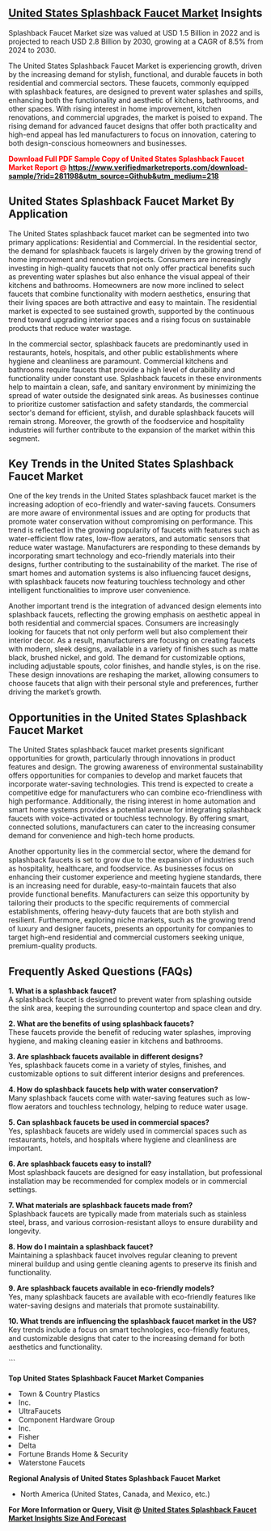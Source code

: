 <h2><a href="https://www.verifiedmarketreports.com/download-sample/?rid=281198&amp;utm_source=Github&amp;utm_medium=218" target="_blank">United States Splashback Faucet Market</a> Insights</h2><p>Splashback Faucet Market size was valued at USD 1.5 Billion in 2022 and is projected to reach USD 2.8 Billion by 2030, growing at a CAGR of 8.5% from 2024 to 2030.</p><p> <p>The United States Splashback Faucet Market is experiencing growth, driven by the increasing demand for stylish, functional, and durable faucets in both residential and commercial sectors. These faucets, commonly equipped with splashback features, are designed to prevent water splashes and spills, enhancing both the functionality and aesthetic of kitchens, bathrooms, and other spaces. With rising interest in home improvement, kitchen renovations, and commercial upgrades, the market is poised to expand. The rising demand for advanced faucet designs that offer both practicality and high-end appeal has led manufacturers to focus on innovation, catering to both design-conscious homeowners and businesses. <strong><p><span class=""><span style="color: #ff0000;"><strong>Download Full PDF Sample Copy of United States Splashback Faucet Market Report</strong> @ </span><a href="https://www.verifiedmarketreports.com/download-sample/?rid=281198&amp;utm_source=Github&amp;utm_medium=218" target="_blank">https://www.verifiedmarketreports.com/download-sample/?rid=281198&amp;utm_source=Github&amp;utm_medium=218</a></span></p></strong></p> <h2>United States Splashback Faucet Market By Application</h2> <p>The United States splashback faucet market can be segmented into two primary applications: Residential and Commercial. In the residential sector, the demand for splashback faucets is largely driven by the growing trend of home improvement and renovation projects. Consumers are increasingly investing in high-quality faucets that not only offer practical benefits such as preventing water splashes but also enhance the visual appeal of their kitchens and bathrooms. Homeowners are now more inclined to select faucets that combine functionality with modern aesthetics, ensuring that their living spaces are both attractive and easy to maintain. The residential market is expected to see sustained growth, supported by the continuous trend toward upgrading interior spaces and a rising focus on sustainable products that reduce water wastage. <p>In the commercial sector, splashback faucets are predominantly used in restaurants, hotels, hospitals, and other public establishments where hygiene and cleanliness are paramount. Commercial kitchens and bathrooms require faucets that provide a high level of durability and functionality under constant use. Splashback faucets in these environments help to maintain a clean, safe, and sanitary environment by minimizing the spread of water outside the designated sink areas. As businesses continue to prioritize customer satisfaction and safety standards, the commercial sector's demand for efficient, stylish, and durable splashback faucets will remain strong. Moreover, the growth of the foodservice and hospitality industries will further contribute to the expansion of the market within this segment.</p> <h2>Key Trends in the United States Splashback Faucet Market</h2> <p>One of the key trends in the United States splashback faucet market is the increasing adoption of eco-friendly and water-saving faucets. Consumers are more aware of environmental issues and are opting for products that promote water conservation without compromising on performance. This trend is reflected in the growing popularity of faucets with features such as water-efficient flow rates, low-flow aerators, and automatic sensors that reduce water wastage. Manufacturers are responding to these demands by incorporating smart technology and eco-friendly materials into their designs, further contributing to the sustainability of the market. The rise of smart homes and automation systems is also influencing faucet designs, with splashback faucets now featuring touchless technology and other intelligent functionalities to improve user convenience. <p>Another important trend is the integration of advanced design elements into splashback faucets, reflecting the growing emphasis on aesthetic appeal in both residential and commercial spaces. Consumers are increasingly looking for faucets that not only perform well but also complement their interior decor. As a result, manufacturers are focusing on creating faucets with modern, sleek designs, available in a variety of finishes such as matte black, brushed nickel, and gold. The demand for customizable options, including adjustable spouts, color finishes, and handle styles, is on the rise. These design innovations are reshaping the market, allowing consumers to choose faucets that align with their personal style and preferences, further driving the market’s growth. <h2>Opportunities in the United States Splashback Faucet Market</h2> <p>The United States splashback faucet market presents significant opportunities for growth, particularly through innovations in product features and design. The growing awareness of environmental sustainability offers opportunities for companies to develop and market faucets that incorporate water-saving technologies. This trend is expected to create a competitive edge for manufacturers who can combine eco-friendliness with high performance. Additionally, the rising interest in home automation and smart home systems provides a potential avenue for integrating splashback faucets with voice-activated or touchless technology. By offering smart, connected solutions, manufacturers can cater to the increasing consumer demand for convenience and high-tech home products. <p>Another opportunity lies in the commercial sector, where the demand for splashback faucets is set to grow due to the expansion of industries such as hospitality, healthcare, and foodservice. As businesses focus on enhancing their customer experience and meeting hygiene standards, there is an increasing need for durable, easy-to-maintain faucets that also provide functional benefits. Manufacturers can seize this opportunity by tailoring their products to the specific requirements of commercial establishments, offering heavy-duty faucets that are both stylish and resilient. Furthermore, exploring niche markets, such as the growing trend of luxury and designer faucets, presents an opportunity for companies to target high-end residential and commercial customers seeking unique, premium-quality products. <h2>Frequently Asked Questions (FAQs)</h2> <p><strong>1. What is a splashback faucet?</strong><br>A splashback faucet is designed to prevent water from splashing outside the sink area, keeping the surrounding countertop and space clean and dry.</p> <p><strong>2. What are the benefits of using splashback faucets?</strong><br>These faucets provide the benefit of reducing water splashes, improving hygiene, and making cleaning easier in kitchens and bathrooms.</p> <p><strong>3. Are splashback faucets available in different designs?</strong><br>Yes, splashback faucets come in a variety of styles, finishes, and customizable options to suit different interior designs and preferences.</p> <p><strong>4. How do splashback faucets help with water conservation?</strong><br>Many splashback faucets come with water-saving features such as low-flow aerators and touchless technology, helping to reduce water usage.</p> <p><strong>5. Can splashback faucets be used in commercial spaces?</strong><br>Yes, splashback faucets are widely used in commercial spaces such as restaurants, hotels, and hospitals where hygiene and cleanliness are important.</p> <p><strong>6. Are splashback faucets easy to install?</strong><br>Most splashback faucets are designed for easy installation, but professional installation may be recommended for complex models or in commercial settings.</p> <p><strong>7. What materials are splashback faucets made from?</strong><br>Splashback faucets are typically made from materials such as stainless steel, brass, and various corrosion-resistant alloys to ensure durability and longevity.</p> <p><strong>8. How do I maintain a splashback faucet?</strong><br>Maintaining a splashback faucet involves regular cleaning to prevent mineral buildup and using gentle cleaning agents to preserve its finish and functionality.</p> <p><strong>9. Are splashback faucets available in eco-friendly models?</strong><br>Yes, many splashback faucets are available with eco-friendly features like water-saving designs and materials that promote sustainability.</p> <p><strong>10. What trends are influencing the splashback faucet market in the US?</strong><br>Key trends include a focus on smart technologies, eco-friendly features, and customizable designs that cater to the increasing demand for both aesthetics and functionality.</p> ```</p><p><strong>Top United States Splashback Faucet Market Companies</strong></p><div data-test-id=""><p><li>Town & Country Plastics</li><li> Inc.</li><li> UltraFaucets</li><li> Component Hardware Group</li><li> Inc.</li><li> Fisher</li><li> Delta</li><li> Fortune Brands Home & Security</li><li> Waterstone Faucets</li></p><div><strong>Regional Analysis of&nbsp;United States Splashback Faucet Market</strong></div><ul><li dir="ltr"><p dir="ltr">North America&nbsp;(United States, Canada, and Mexico, etc.)</p></li></ul><p><strong>For More Information or Query, Visit @&nbsp;</strong><strong><a href="https://www.verifiedmarketreports.com/product/splashback-faucet-market/?utm_source=Github&amp;utm_medium=218" target="_blank">United States Splashback Faucet Market Insights Size And Forecast</a></strong></p></div>
